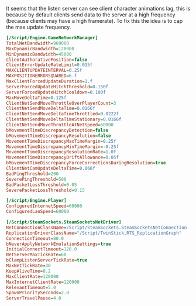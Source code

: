 
It seems that the listen server can see client character animations lag, this is because by default clients send data to the server at a high frequency (because clients may have a high framerate).
To fix this the idea is to cap the max update frequency.

```ini title="DefaultGame.ini"
[/Script/Engine.GameNetworkManager]
TotalNetBandwidth=960000
MaxDynamicBandwidth=120000
MinDynamicBandwidth=45000
ClientAuthorativePosition=false
ClientErrorUpdateRateLimit=0.015f
MAXCLIENTUPDATEINTERVAL=0.25f
MAXPOSITIONERRORSQUARED=6.f
MaxClientForcedUpdateDuration=1.f
ServerForcedUpdateHitchThreshold=0.150f
ServerForcedUpdateHitchCooldown=0.100f
MaxMoveDeltaTime=0.125f
ClientNetSendMoveThrottleOverPlayerCount=3
ClientNetSendMoveDeltaTime=0.0166f
ClientNetSendMoveDeltaTimeThrottled=0.0222f
ClientNetSendMoveDeltaTimeStationary=0.0166f
ClientNetSendMoveThrottleAtNetSpeed=60000
bMovementTimeDiscrepancyDetection=false
bMovementTimeDiscrepancyResolution=false
MovementTimeDiscrepancyMaxTimeMargin=0.25f
MovementTimeDiscrepancyMinTimeMargin=-0.25f
MovementTimeDiscrepancyResolutionRate=1.0f
MovementTimeDiscrepancyDriftAllowance=0.05f
bMovementTimeDiscrepancyForceCorrectionsDuringResolution=true
ClientNetCamUpdateDeltaTime=0.066f
BadPingThreshold=200
SeverePingThreshold=500
BadPacketLossThreshold=0.05
SeverePacketLossThreshold=0.15

[/Script/Engine.Player]
ConfiguredInternetSpeed=60000
ConfiguredLanSpeed=60000

[/Script/SteamSockets.SteamSocketsNetDriver]
NetConnectionClassName=/Script/SteamSockets.SteamSocketsNetConnection
ReplicationDriverClassName="/Script/TwinStick.RTS_ReplicationGraph"
ConnectionTimeout=80.0
bNeverApplyNetworkEmulationSettings=true
InitialConnectTimeout=120.0
NetServerMaxTickRate=60
bClampListenServerTickRate=true
MaxNetTickRate=30
KeepAliveTime=0.2
MaxClientRate=120000
MaxInternetClientRate=120000
RelevantTimeout=5.0
SpawnPrioritySeconds=2.0
ServerTravelPause=4.0
```


